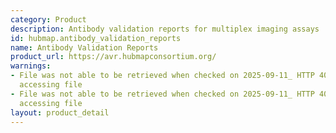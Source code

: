 ```yaml
---
category: Product
description: Antibody validation reports for multiplex imaging assays
id: hubmap.antibody_validation_reports
name: Antibody Validation Reports
product_url: https://avr.hubmapconsortium.org/
warnings:
- File was not able to be retrieved when checked on 2025-09-11_ HTTP 401 error when
  accessing file
- File was not able to be retrieved when checked on 2025-09-11_ HTTP 401 error when
  accessing file
layout: product_detail
---
```

